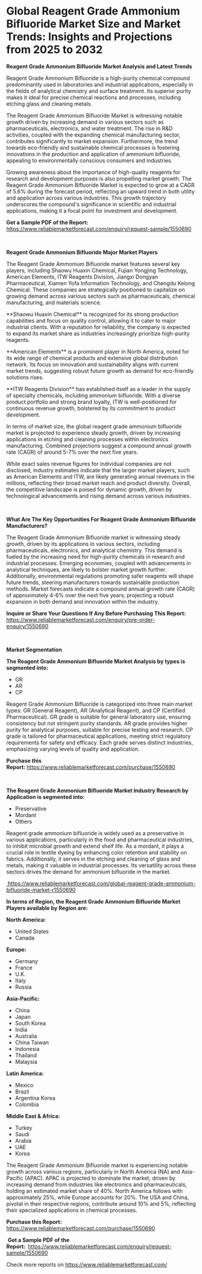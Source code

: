 <p><h1>Global Reagent Grade Ammonium Bifluoride Market Size and Market Trends: Insights and Projections from 2025 to 2032</h1></p><p><strong>Reagent Grade Ammonium Bifluoride Market Analysis and Latest Trends</strong></p>
<p><p>Reagent Grade Ammonium Bifluoride is a high-purity chemical compound predominantly used in laboratories and industrial applications, especially in the fields of analytical chemistry and surface treatment. Its superior purity makes it ideal for precise chemical reactions and processes, including etching glass and cleaning metals. </p><p>The Reagent Grade Ammonium Bifluoride Market is witnessing notable growth driven by increasing demand in various sectors such as pharmaceuticals, electronics, and water treatment. The rise in R&D activities, coupled with the expanding chemical manufacturing sector, contributes significantly to market expansion. Furthermore, the trend towards eco-friendly and sustainable chemical processes is fostering innovations in the production and application of ammonium bifluoride, appealing to environmentally conscious consumers and industries.</p><p>Growing awareness about the importance of high-quality reagents for research and development purposes is also propelling market growth. The Reagent Grade Ammonium Bifluoride Market is expected to grow at a CAGR of 5.6% during the forecast period, reflecting an upward trend in both utility and application across various industries. This growth trajectory underscores the compound's significance in scientific and industrial applications, making it a focal point for investment and development.</p></p>
<p><strong>Get a Sample PDF of the Report:&nbsp;</strong> <a href="https://www.reliablemarketforecast.com/enquiry/request-sample/1550690?utm_campaign=2200&utm_medium=2&utm_source=Github&utm_content=ia&utm_term=01022025&utm_id=reagent-grade-ammonium-bifluoride">https://www.reliablemarketforecast.com/enquiry/request-sample/1550690</a></p>
<p>&nbsp;</p>
<p><strong>Reagent Grade Ammonium Bifluoride Major Market Players</strong></p>
<p><p>The Reagent Grade Ammonium Bifluoride market features several key players, including Shaowu Huaxin Chemical, Fujian Yongjing Technology, American Elements, ITW Reagents Division, Jiangxi Dongyan Pharmaceutical, Xiamen Yofa Information Technology, and Chengdu Kelong Chemical. These companies are strategically positioned to capitalize on growing demand across various sectors such as pharmaceuticals, chemical manufacturing, and materials science.</p><p>**Shaowu Huaxin Chemical** is recognized for its strong production capabilities and focus on quality control, allowing it to cater to major industrial clients. With a reputation for reliability, the company is expected to expand its market share as industries increasingly prioritize high-purity reagents.</p><p>**American Elements** is a prominent player in North America, noted for its wide range of chemical products and extensive global distribution network. Its focus on innovation and sustainability aligns with current market trends, suggesting robust future growth as demand for eco-friendly solutions rises.</p><p>**ITW Reagents Division** has established itself as a leader in the supply of specialty chemicals, including ammonium bifluoride. With a diverse product portfolio and strong brand loyalty, ITW is well-positioned for continuous revenue growth, bolstered by its commitment to product development.</p><p>In terms of market size, the global reagent grade ammonium bifluoride market is projected to experience steady growth, driven by increasing applications in etching and cleaning processes within electronics manufacturing. Combined projections suggest a compound annual growth rate (CAGR) of around 5-7% over the next five years.</p><p>While exact sales revenue figures for individual companies are not disclosed, industry estimates indicate that the larger market players, such as American Elements and ITW, are likely generating annual revenues in the millions, reflecting their broad market reach and product diversity. Overall, the competitive landscape is poised for dynamic growth, driven by technological advancements and rising demand across various industries.</p></p>
<p>&nbsp;</p>
<p><strong>What Are The Key Opportunities For Reagent Grade Ammonium Bifluoride Manufacturers?</strong></p>
<p><p>The Reagent Grade Ammonium Bifluoride market is witnessing steady growth, driven by its applications in various sectors, including pharmaceuticals, electronics, and analytical chemistry. This demand is fueled by the increasing need for high-purity chemicals in research and industrial processes. Emerging economies, coupled with advancements in analytical techniques, are likely to bolster market growth further. Additionally, environmental regulations promoting safer reagents will shape future trends, steering manufacturers towards sustainable production methods. Market forecasts indicate a compound annual growth rate (CAGR) of approximately 4-6% over the next five years, projecting a robust expansion in both demand and innovation within the industry.</p></p>
<p><strong>Inquire or Share Your Questions If Any Before Purchasing This Report:</strong> <a href="https://www.reliablemarketforecast.com/enquiry/pre-order-enquiry/1550690?utm_campaign=2200&utm_medium=2&utm_source=Github&utm_content=ia&utm_term=01022025&utm_id=reagent-grade-ammonium-bifluoride">https://www.reliablemarketforecast.com/enquiry/pre-order-enquiry/1550690</a></p>
<p>&nbsp;</p>
<p><strong>Market Segmentation</strong></p>
<p><strong>The Reagent Grade Ammonium Bifluoride Market Analysis by types is segmented into:</strong></p>
<p><ul><li>GR</li><li>AR</li><li>CP</li></ul></p>
<p><p>Reagent Grade Ammonium Bifluoride is categorized into three main market types: GR (General Reagent), AR (Analytical Reagent), and CP (Certified Pharmaceutical). GR grade is suitable for general laboratory use, ensuring consistency but not stringent purity standards. AR grade provides higher purity for analytical purposes, suitable for precise testing and research. CP grade is tailored for pharmaceutical applications, meeting strict regulatory requirements for safety and efficacy. Each grade serves distinct industries, emphasizing varying levels of quality and application.</p></p>
<p><strong>Purchase this Report:&nbsp;</strong><a href="https://www.reliablemarketforecast.com/purchase/1550690?utm_campaign=2200&utm_medium=2&utm_source=Github&utm_content=ia&utm_term=01022025&utm_id=reagent-grade-ammonium-bifluoride">https://www.reliablemarketforecast.com/purchase/1550690</a></p>
<p>&nbsp;</p>
<p><strong>The Reagent Grade Ammonium Bifluoride Market Industry Research by Application is segmented into:</strong></p>
<p><ul><li>Preservative</li><li>Mordant</li><li>Others</li></ul></p>
<p><p>Reagent grade ammonium bifluoride is widely used as a preservative in various applications, particularly in the food and pharmaceutical industries, to inhibit microbial growth and extend shelf life. As a mordant, it plays a crucial role in textile dyeing by enhancing color retention and stability on fabrics. Additionally, it serves in the etching and cleaning of glass and metals, making it valuable in industrial processes. Its versatility across these sectors drives the demand for ammonium bifluoride in the market.</p></p>
<p><a href="https://www.reliablemarketforecast.com/global-reagent-grade-ammonium-bifluoride-market-r1550690?utm_campaign=2200&utm_medium=2&utm_source=Github&utm_content=ia&utm_term=01022025&utm_id=reagent-grade-ammonium-bifluoride">&nbsp;https://www.reliablemarketforecast.com/global-reagent-grade-ammonium-bifluoride-market-r1550690</a></p>
<p><strong>In terms of Region, the Reagent Grade Ammonium Bifluoride Market Players available by Region are:</strong></p>
<p>
    <p> <strong> North America: </strong>
        <ul>
            <li>United States</li>
            <li>Canada</li>
        </ul>
        </p> 
    <p> <strong> Europe: </strong>
        <ul>
            <li>Germany</li>
            <li>France</li>
            <li>U.K.</li>
            <li>Italy</li>
            <li>Russia</li>
        </ul>
        </p> 
    <p> <strong> Asia-Pacific: </strong>
        <ul>
            <li>China</li>
            <li>Japan</li>
            <li>South Korea</li>
            <li>India</li>
            <li>Australia</li>
            <li>China Taiwan</li>
            <li>Indonesia</li>
            <li>Thailand</li>
            <li>Malaysia</li>
        </ul>
        </p> 
    <p> <strong> Latin America: </strong>
        <ul>
            <li>Mexico</li>
            <li>Brazil</li>
            <li>Argentina Korea</li>
            <li>Colombia</li>
        </ul>
        </p> 
    <p> <strong> Middle East & Africa: </strong>
        <ul>
            <li>Turkey</li>
            <li>Saudi</li>
            <li>Arabia</li>
            <li>UAE</li>
            <li>Korea</li>
        </ul>
    </p>
    </p>
<p><p>The Reagent Grade Ammonium Bifluoride market is experiencing notable growth across various regions, particularly in North America (NA) and Asia-Pacific (APAC). APAC is projected to dominate the market, driven by increasing demand from industries like electronics and pharmaceuticals, holding an estimated market share of 40%. North America follows with approximately 25%, while Europe accounts for 20%. The USA and China, pivotal in their respective regions, contribute around 10% and 5%, reflecting their specialized applications in chemical processes.</p></p>
<p><strong>Purchase this Report: </strong><a href="https://www.reliablemarketforecast.com/purchase/1550690?utm_campaign=2200&utm_medium=2&utm_source=Github&utm_content=ia&utm_term=01022025&utm_id=reagent-grade-ammonium-bifluoride">https://www.reliablemarketforecast.com/purchase/1550690</a></p>
<p>&nbsp;<strong>Get a Sample PDF of the Report:&nbsp;&nbsp;</strong><a href="https://www.reliablemarketforecast.com/enquiry/request-sample/1550690?utm_campaign=2200&utm_medium=2&utm_source=Github&utm_content=ia&utm_term=01022025&utm_id=reagent-grade-ammonium-bifluoride">https://www.reliablemarketforecast.com/enquiry/request-sample/1550690</a></p>
<p><strong></strong></p>
<p>Check more reports on <a href="https://www.reliablemarketforecast.com/?utm_campaign=2200&utm_medium=2&utm_source=Github&utm_content=ia&utm_term=01022025&utm_id=reagent-grade-ammonium-bifluoride">https://www.reliablemarketforecast.com/</a></p>